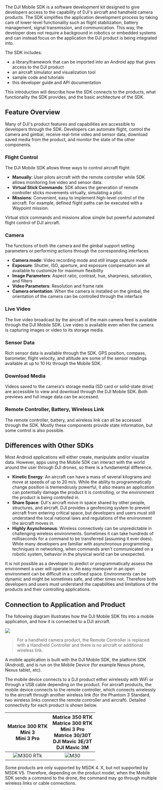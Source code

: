 The DJI Mobile SDK is a software development kit designed to give developers access to the capability of DJI's aircraft and handheld camera products. The SDK simplifies the application development process by taking care of lower-level functionality such as flight stabilization, battery management, signal transmission, and communication. This way, the developer does not require a background in robotics or embedded systems and can instead focus on the application the DJI product is being integrated into.

The SDK includes:

* a library/framework that can be imported into an Android app that gives access to the DJI product
* an aircraft simulator and visualization tool
* sample code and tutorials
* this developer guide and API documentation

This introduction will describe how the SDK connects to the products, what functionality the SDK provides, and the basic architecture of the SDK.

## Feature Overview

Many of DJI's product features and capabilities are accessible to developers through the SDK. Developers can automate flight, control the camera and gimbal, receive real-time video and sensor data, download saved media from the product, and monitor the state of the other components.

### Flight Control

The DJI Mobile SDK allows three ways to control aircraft flight:

* **Manually**: User pilots aircraft with the remote controller while SDK allows monitoring live video and sensor data. 
* **Virtual Stick Commands**: SDK allows the generation of remote controller sticks movements virtually, simulating a pilot.
* **Missions**: Convenient, easy to implement high-level control of the aircraft. For example, defined flight paths can be executed with a Waypoint mission.

Virtual stick commands and missions allow simple but powerful automated flight control of DJI aircraft. 

### Camera

The functions of both the camera and the gimbal support setting parameters or performing actions through the corresponding interfaces

* **Camera mode**: Video recording mode and still image capture mode
* **Exposure**: Shutter, ISO, aperture, and exposure compensation are all available to customize for maximum flexibility
* **Image Parameters**: Aspect ratio, contrast, hue, sharpness, saturation, and filters
* **Video Parameters**: Resolution and frame rate
* **Camera orientation**: When the camera is installed on the gimbal, the orientation of the camera can be controlled through the interface

### Live Video

The live video broadcast by the aircraft of the main camera feed is available through the DJI Mobile SDK. Live video is available even when the camera is capturing images or video to its storage media.


### Sensor Data

Rich sensor data is available through the SDK. GPS position, compass, barometer, flight velocity, and altitude are some of the sensor readings available at up to 10 Hz through the Mobile SDK. 

### Download Media

Videos saved to the camera's storage media (SD card or solid-state drive) are accessible to view and download through the DJI Mobile SDK. Both previews and full image data can be accessed.

### Remote Controller, Battery, Wireless Link

The remote controller, battery, and wireless link can all be accessed through the SDK. Mostly these components provide state information, but some control is also possible.

## Differences with Other SDKs

Most Android applications will either create, manipulate and/or visualize data. However, apps using the Mobile SDK can interact with the world around the user through DJI drones, so there is a fundamental difference.

* **Kinetic Energy**: An aircraft can have a mass of several kilograms and move at speeds of up to 20 m/s. While the ability to programmatically change position is tremendously powerful, it also means an application can potentially damage the product it is controlling, or the environment the product is being controlled in.
* **Share Space**: DJI's aircraft move in space shared by other people, structures, and aircraft. DJI provides a geofencing system to prevent aircraft from entering critical space, but developers and users must still understand the local national laws and regulations of the environment the aircraft moves in.
* **Highly Asynchronous**:  Wireless connectively can be unpredictable in challenging wireless environments. Sometimes it can take hundreds of milliseconds for a command to be transferred (assuming it ever does). While many developers are familiar with asynchronous programming techniques in networking, when commands aren't communicated on a robotic system, behavior in the physical world can be unexpected.

It is not possible as a developer to predict or programmatically assess the environment a user will operate in. An easy maneuver in an open environment can be difficult in a confined space. Environments can be dynamic and might be sometimes safe, and other times not. Therefore both developers and users must understand the capabilities and limitations of the products and their controlling applications.

## Connection to Application and Product

The following diagram illustrates how the DJI Mobile SDK fits into a mobile application, and how it is connected to a DJI aircraft. 

 <html><img src="https://terra-1-g.djicdn.com/84f990b0bbd145e6a3930de0c55d3b2b/admin/doc/41026e9c-c357-4e41-8847-dddf4af89904.png"></html>

>
>For a handheld camera product, the Remote Controller is replaced with a Handheld Controller and there is no aircraft or additional wireless link.
>

A mobile application is built with the DJI Mobile SDK, the platform SDK (Android), and is run on the Mobile Device (for example Nexus phone, Nexus tablet, etc).

The mobile device connects to a DJI product either wirelessly with WiFi or through a USB cable depending on the product. For aircraft products, the mobile device connects to the remote controller, which connects wirelessly to the aircraft through another wireless link (for the Phantom 3 Standard, two wireless links connect the remote controller and aircraft). Detailed connectivity for each product is shown below.

|Matrice 300 RTK<br/>Mini 3<br/>Mini 3 Pro|Matrice 350 RTK<br/>Matrice 300 RTK<br/>Mini 3 Pro<br/>Matrice 30/30T<br/>DJI Mavic 3E/3T<br/>DJI Mavic 3M|
|:--:|:--:|
|![M300 RTk](https://terra-1-g.djicdn.com/71a7d383e71a4fb8887a310eb746b47f/msdk/Documentation/M300%20RTK%E8%BF%9E%E6%8E%A5.png)|![M30](https://terra-1-g.djicdn.com/71a7d383e71a4fb8887a310eb746b47f/msdk/Documentation/M30%20%E8%BF%9E%E6%8E%A5.png)|

Some products are only supported by MSDK 4. X, but not supported by MSDK V5. Therefore, depending on the product model, when the Mobile SDK sends a command to the drone, the command may go through multiple wireless links or cable connections.
